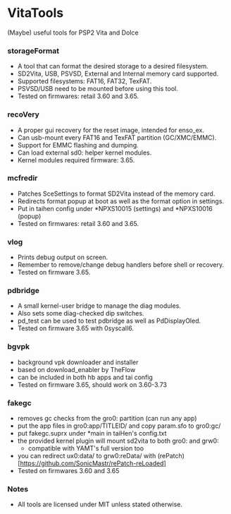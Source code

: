 # VitaTools
(Maybe) useful tools for PSP2 Vita and Dolce

### storageFormat
- A tool that can format the desired storage to a desired filesystem.
- SD2Vita, USB, PSVSD, External and Internal memory card supported.
- Supported filesystems: FAT16, FAT32, TexFAT.
- PSVSD/USB need to be mounted before using this tool.
- Tested on firmwares: retail 3.60 and 3.65.

### recoVery
- A proper gui recovery for the reset image, intended for enso_ex.
- Can usb-mount every FAT16 and TexFAT partition (GC/XMC/EMMC).
- Support for EMMC flashing and dumping.
- Can load external sd0: helper kernel modules.
- Kernel modules required firmware: 3.65.

### mcfredir
- Patches SceSettings to format SD2Vita instead of the memory card.
- Redirects format popup at boot as well as the format option in settings.
- Put in taihen config under *NPXS10015 (settings) and *NPXS10016 (popup)
- Tested on firmwares: retail 3.60 and 3.65.

### vlog
- Prints debug output on screen.
- Remember to remove/change debug handlers before shell or recovery.
- Tested on firmware 3.65.

### pdbridge
- A small kernel-user bridge to manage the diag modules.
- Also sets some diag-checked dip switches.
- pd_test can be used to test pdbridge as well as PdDisplayOled.
- Tested on firmware 3.65 with 0syscall6.

### bgvpk
- background vpk downloader and installer
- based on download_enabler by TheFlow
- can be included in both hb apps and tai config
- Tested on firmware 3.65, should work on 3.60-3.73

### fakegc
- removes gc checks from the gro0: partition (can run any app)
- put the app files in gro0:app/TITLEID/ and copy param.sfo to gro0:gc/
- put fakegc.suprx under *main in taiHen's config.txt
- the provided kernel plugin will mount sd2vita to both gro0: and grw0:
  - compatible with YAMT's full version too
- you can redirect ux0:data/ to grw0:reData/ with (rePatch)[https://github.com/SonicMastr/rePatch-reLoaded]
- Tested on firmwares 3.60 and 3.65

### Notes
- All tools are licensed under MIT unless stated otherwise.